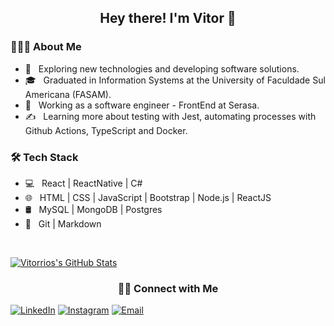 <h2 align="center" > Hey there! I'm Vitor 👋</h2>

<h3> 👨🏻‍💻 About Me </h3>

- 🤔 &nbsp; Exploring new technologies and developing software solutions.
- 🎓 &nbsp; Graduated in Information Systems at the University of Faculdade Sul Americana (FASAM).
- 💼 &nbsp; Working as a software engineer - FrontEnd at Serasa.
- ✍️ &nbsp;  Learning more about testing with Jest, automating processes with Github Actions, TypeScript and Docker.

<h3>🛠 Tech Stack</h3>

- 💻 &nbsp; React | ReactNative | C#
- 🌐 &nbsp; HTML | CSS | JavaScript | Bootstrap | Node.js | ReactJS
- 🛢 &nbsp; MySQL | MongoDB | Postgres
- 🔧 &nbsp; Git | Markdown 


<br/>

[![Vitorrios's GitHub Stats](https://github-readme-stats.vercel.app/api?username=vitorrios1001&show_icons=true)](https://github.com/vitorrios1001)

<h3 align="center"> 🤝🏻 Connect with Me </h3>

<p align="center">

<a href="https://www.linkedin.com/in/vitorluizrios/"><img alt="LinkedIn" src="https://img.shields.io/badge/LinkedIn-Vitor%20Rios%20-blue?style=flat-square&logo=linkedin"></a>
<a href="https://www.instagram.com/vitorluizrios/"><img alt="Instagram" src="https://img.shields.io/badge/Instagram-vitorluizrios-blue?style=flat-square&logo=instagram"></a>
<a href="mailto:vr.vitorrios@gmail.com"><img alt="Email" src="https://img.shields.io/badge/Email-vr.vitorrios@gmail.com-blue?style=flat-square&logo=gmail"></a>
</p>
